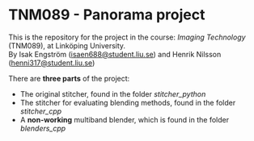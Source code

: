 # TNM089 - Panorama project

This is the repository for the project in the course: *Imaging Technology* (TNM089), at Linköping University.  
By Isak Engström (isaen688@student.liu.se) and Henrik Nilsson (henni317@student.liu.se)

There are **three parts** of the project: 

- The original stitcher, found in the folder *stitcher_python*
- The stitcher for evaluating blending methods, found in the folder *stitcher_cpp*
- A **non-working** multiband blender, which is found in the folder *blenders_cpp*
